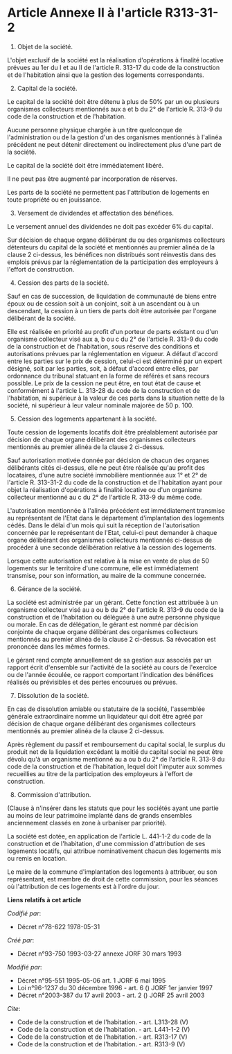 # Article Annexe II à l'article R313-31-2

1. Objet de la société. 

L'objet exclusif de la société est la réalisation d'opérations à finalité locative prévues au 1er du I et au II de l'article
R. 313-17 du code de la construction et de l'habitation ainsi que la gestion des logements correspondants. 

2. Capital de la société. 

Le capital de la société doit être détenu à plus de 50% par un ou plusieurs organismes collecteurs mentionnés aux a et b du
2° de l'article R. 313-9 du code de la construction et de l'habitation. 

Aucune personne physique chargée à un titre quelconque de l'administration ou de la gestion d'un des organismes mentionnés à
l'alinéa précédent ne peut détenir directement ou indirectement plus d'une part de la société. 

Le capital de la société doit être immédiatement libéré. 

Il ne peut pas être augmenté par incorporation de réserves. 

Les parts de la société ne permettent pas l'attribution de logements en toute propriété ou en jouissance. 

3. Versement de dividendes et affectation des bénéfices. 

Le versement annuel des dividendes ne doit pas excéder 6% du capital. 

Sur décision de chaque organe délibérant du ou des organismes collecteurs détenteurs du capital de la société et mentionnés
au premier alinéa de la clause 2 ci-dessus, les bénéfices non distribués sont réinvestis dans des emplois prévus par la
réglementation de la participation des employeurs à l'effort de construction. 

4. Cession des parts de la société. 

Sauf en cas de succession, de liquidation de communauté de biens entre époux ou de cession soit à un conjoint, soit à un
ascendant ou à un descendant, la cession à un tiers de parts doit être autorisée par l'organe délibérant de la société. 

Elle est réalisée en priorité au profit d'un porteur de parts existant ou d'un organisme collecteur visé aux a, b ou c du 2°
de l'article R. 313-9 du code de la construction et de l'habitation, sous réserve des conditions et autorisations prévues par
la réglementation en vigueur. A défaut d'accord entre les parties sur le prix de cession, celui-ci est déterminé par un
expert désigné, soit par les parties, soit, à défaut d'accord entre elles, par ordonnance du tribunal statuant en la forme de
référés et sans recours possible. Le prix de la cession ne peut être, en tout état de cause et conformément à l'article L.
313-28 du code de la construction et de l'habitation, ni supérieur à la valeur de ces parts dans la situation nette de la
société, ni supérieur à leur valeur nominale majorée de 50 p. 100.

5. Cession des logements appartenant à la société. 

Toute cession de logements locatifs doit être préalablement autorisée par décision de chaque organe délibérant des organismes
collecteurs mentionnés au premier alinéa de la clause 2 ci-dessus. 

Sauf autorisation motivée donnée par décision de chacun des organes délibérants cités ci-dessus, elle ne peut être réalisée
qu'au profit des locataires, d'une autre société immobilière mentionnée aux 1° et 2° de l'article R. 313-31-2 du code de la
construction et de l'habitation ayant pour objet la réalisation d'opérations à finalité locative ou d'un organisme collecteur
mentionné au c du 2° de l'article R. 313-9 du même code. 

L'autorisation mentionnée à l'alinéa précédent est immédiatement transmise au représentant de l'Etat dans le département
d'implantation des logements cédés. Dans le délai d'un mois qui suit la réception de l'autorisation concernée par le
représentant de l'Etat, celui-ci peut demander à chaque organe délibérant des organismes collecteurs mentionnés ci-dessus de
procéder à une seconde délibération relative à la cession des logements. 

Lorsque cette autorisation est relative à la mise en vente de plus de 50 logements sur le territoire d'une commune, elle est
immédiatement transmise, pour son information, au maire de la commune concernée. 

6. Gérance de la société. 

La société est administrée par un gérant. Cette fonction est attribuée à un organisme collecteur visé au a ou b du 2° de
l'article R. 313-9 du code de la construction et de l'habitation ou déléguée à une autre personne physique ou morale. En cas
de délégation, le gérant est nommé par décision conjointe de chaque organe délibérant des organismes collecteurs mentionnés
au premier alinéa de la clause 2 ci-dessus. Sa révocation est prononcée dans les mêmes formes. 

Le gérant rend compte annuellement de sa gestion aux associés par un rapport écrit d'ensemble sur l'activité de la société au
cours de l'exercice ou de l'année écoulée, ce rapport comportant l'indication des bénéfices réalisés ou prévisibles et des
pertes encourues ou prévues. 

7. Dissolution de la société. 

En cas de dissolution amiable ou statutaire de la société, l'assemblée générale extraordinaire nomme un liquidateur qui doit
être agréé par décision de chaque organe délibérant des organismes collecteurs mentionnés au premier alinéa de la clause 2
ci-dessus. 

Après règlement du passif et remboursement du capital social, le surplus du produit net de la liquidation excédant la moitié
du capital social ne peut être dévolu qu'à un organisme mentionné au a ou b du 2° de l'article R. 313-9 du code de la
construction et de l'habitation, lequel doit l'imputer aux sommes recueillies au titre de la participation des employeurs à
l'effort de construction. 

8. Commission d'attribution. 

(Clause à n'insérer dans les statuts que pour les sociétés ayant une partie au moins de leur patrimoine implanté dans de
grands ensembles anciennement classés en zone à urbaniser par priorité). 

La société est dotée, en application de l'article L. 441-1-2 du code de la construction et de l'habitation, d'une commission
d'attribution de ses logements locatifs, qui attribue nominativement chacun des logements mis ou remis en location. 

Le maire de la commune d'implantation des logements à attribuer, ou son représentant, est membre de droit de cette
commission, pour les séances où l'attribution de ces logements est à l'ordre du jour.

**Liens relatifs à cet article**

_Codifié par_:

  - Décret n°78-622 1978-05-31

_Créé par_:

  - Décret n°93-750 1993-03-27 annexe JORF 30 mars 1993

_Modifié par_:

  - Décret n°95-551 1995-05-06 art. 1 JORF 6 mai 1995
  - Loi n°96-1237 du 30 décembre 1996 - art. 6 () JORF 1er janvier 1997
  - Décret n°2003-387 du 17 avril 2003 - art. 2 () JORF 25 avril 2003

_Cite_:

  - Code de la construction et de l'habitation. - art. L313-28 (V)
  - Code de la construction et de l'habitation. - art. L441-1-2 (V)
  - Code de la construction et de l'habitation. - art. R313-17 (V)
  - Code de la construction et de l'habitation. - art. R313-9 (V)
